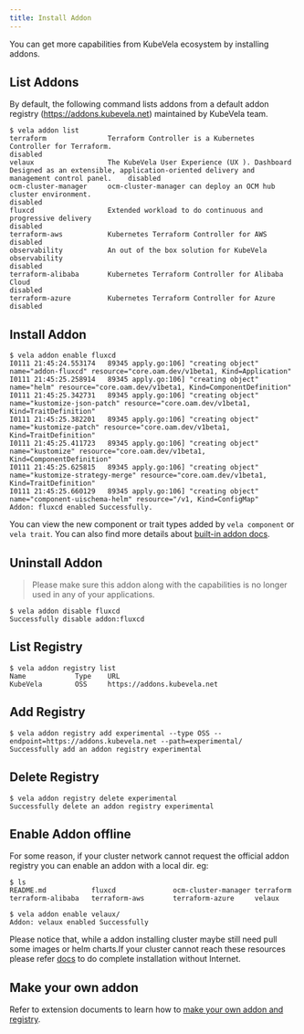 ```yaml
---
title: Install Addon
---
```


You can get more capabilities from KubeVela ecosystem by installing addons.

## List Addons

By default, the following command lists addons from a default addon registry (https://addons.kubevela.net) maintained by KubeVela team.


```shell
$ vela addon list
terraform               Terraform Controller is a Kubernetes Controller for Terraform.                                                                          disabled
velaux                  The KubeVela User Experience (UX ). Dashboard Designed as an extensible, application-oriented delivery and management control panel.    disabled
ocm-cluster-manager     ocm-cluster-manager can deploy an OCM hub cluster environment.                                                                          disabled
fluxcd                  Extended workload to do continuous and progressive delivery                                                                             disabled
terraform-aws           Kubernetes Terraform Controller for AWS                                                                                                 disabled
observability           An out of the box solution for KubeVela observability                                                                                   disabled
terraform-alibaba       Kubernetes Terraform Controller for Alibaba Cloud                                                                                       disabled
terraform-azure         Kubernetes Terraform Controller for Azure                                                                                               disabled
```

## Install Addon

```
$ vela addon enable fluxcd
I0111 21:45:24.553174   89345 apply.go:106] "creating object" name="addon-fluxcd" resource="core.oam.dev/v1beta1, Kind=Application"
I0111 21:45:25.258914   89345 apply.go:106] "creating object" name="helm" resource="core.oam.dev/v1beta1, Kind=ComponentDefinition"
I0111 21:45:25.342731   89345 apply.go:106] "creating object" name="kustomize-json-patch" resource="core.oam.dev/v1beta1, Kind=TraitDefinition"
I0111 21:45:25.382201   89345 apply.go:106] "creating object" name="kustomize-patch" resource="core.oam.dev/v1beta1, Kind=TraitDefinition"
I0111 21:45:25.411723   89345 apply.go:106] "creating object" name="kustomize" resource="core.oam.dev/v1beta1, Kind=ComponentDefinition"
I0111 21:45:25.625815   89345 apply.go:106] "creating object" name="kustomize-strategy-merge" resource="core.oam.dev/v1beta1, Kind=TraitDefinition"
I0111 21:45:25.660129   89345 apply.go:106] "creating object" name="component-uischema-helm" resource="/v1, Kind=ConfigMap"
Addon: fluxcd enabled Successfully.
```

You can view the new component or trait types added by `vela component` or `vela trait`. You can also find more details about [built-in addon docs](../../../reference/addons/overview).

## Uninstall Addon

> Please make sure this addon along with the capabilities is no longer used in any of your applications.

```
$ vela addon disable fluxcd
Successfully disable addon:fluxcd
```

## List Registry

```
$ vela addon registry list 
Name            Type    URL                        
KubeVela        OSS     https://addons.kubevela.net
```

## Add Registry

```
$ vela addon registry add experimental --type OSS --endpoint=https://addons.kubevela.net --path=experimental/
Successfully add an addon registry experimental
```

## Delete Registry

```
$ vela addon registry delete experimental
Successfully delete an addon registry experimental
```


## Enable Addon offline

For some reason, if your cluster network cannot request the official addon registry you can enable an addon with a local dir. eg:

```
$ ls
README.md           fluxcd              ocm-cluster-manager terraform           terraform-alibaba   terraform-aws       terraform-azure     velaux

$ vela addon enable velaux/
Addon: velaux enabled Successfully
```

Please notice that, while a addon installing cluster maybe still need pull some images or helm charts.If your cluster cannot reach these resources please refer [docs](../../../platform-engineers/system-operation/enable-addon-offline) to do complete installation without Internet.


## Make your own addon

Refer to extension documents to learn how to [make your own addon and registry](../../../platform-engineers/addon/intro).